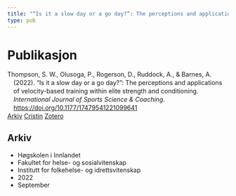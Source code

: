 ```yaml
---
title: "“Is it a slow day or a go day?”: The perceptions and applications of velocity-based training within elite strength and conditioning"
type: pub
---
```

<h1>Publikasjon</h1>
<article id="csl-bib-container-2WQBU72I" class="csl-bib-container">
  <div class="csl-bib-body" style="line-height: 1.35; padding-left: 1em; text-indent:-1em;">
  <div class="csl-entry">Thompson, S. W., Olusoga, P., Rogerson, D., Ruddock, A., &amp; Barnes, A. (2022). &#x201C;Is it a slow day or a go day?&#x201D;: The perceptions and applications of velocity-based training within elite strength and conditioning. <i>International Journal of Sports Science &amp; Coaching</i>. <a href="https://doi.org/10.1177/17479541221099641">https://doi.org/10.1177/17479541221099641</a></div>
</div>
  <div class="csl-bib-buttons">
    <a href="#taxonomy-article-2WQBU72I" class="csl-bib-button">Arkiv</a>
    <a href="https://app.cristin.no/results/show.jsf?id=2050282" alt="Cristin URL" class="csl-bib-button">Cristin</a>
    <a href="http://zotero.org/groups/5022929/items/2WQBU72I" alt="Zotero URL" class="csl-bib-button">Zotero</a>
  </div>
  <div id="csl-bib-meta-container-2WQBU72I"></div>
</article>
<div id="csl-bib-meta-2WQBU72I" class="csl-bib-meta">
  <article id="taxonomy-article-2WQBU72I" class="taxonomy-article">
    <h1>Arkiv</h1>
    <ul>
      <li>Høgskolen i Innlandet</li>
      <li>Fakultet for helse- og sosialvitenskap</li>
      <li>Institutt for folkehelse- og idrettsvitenskap</li>
      <li>2022</li>
      <li>September</li>
    </ul>
  </article>
</div>
